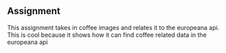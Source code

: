 ## Assignment

This assignment takes in coffee images and relates it to the europeana api. This is cool because it shows how it can find coffee related data in the europeana api
